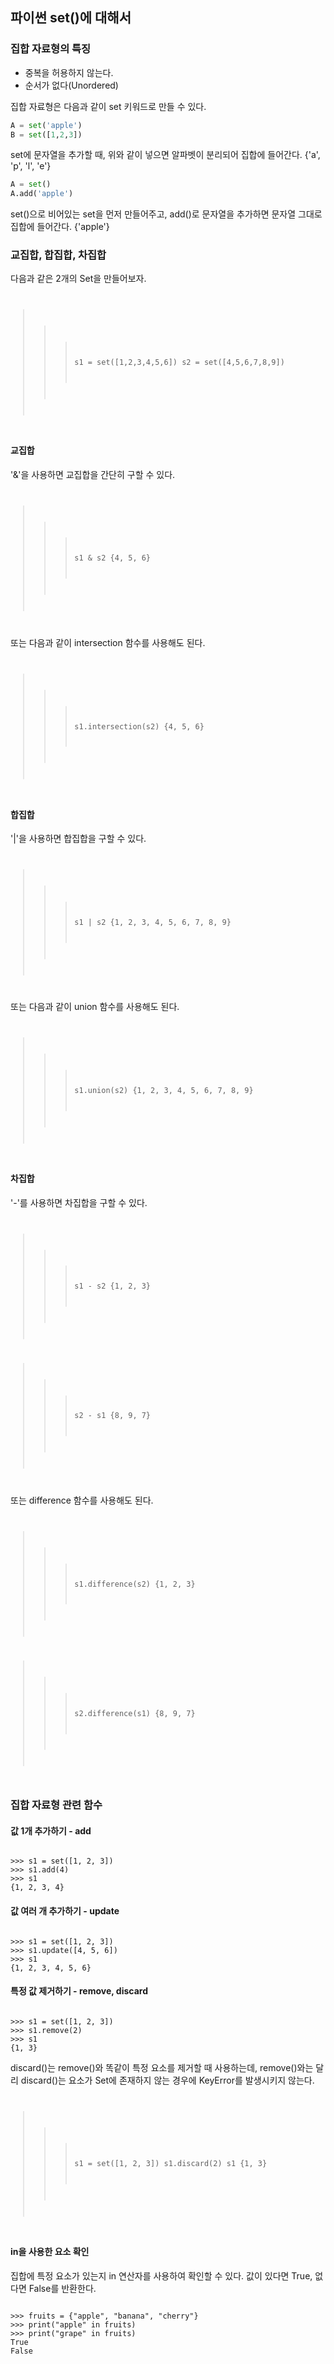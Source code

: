 ## 파이썬 set()에 대해서
### 집합 자료형의 특징
- 중복을 허용하지 않는다.
- 순서가 없다(Unordered)

집합 자료형은 다음과 같이 set 키워드로 만들 수 있다.
```python
A = set('apple')
B = set([1,2,3])
```

set에 문자열을 추가할 때, 위와 같이 넣으면 알파벳이 분리되어 집합에 들어간다.
{'a', 'p', 'l', 'e'}

```python
A = set()
A.add('apple')
```

set()으로 비어있는 set을 먼저 만들어주고, add()로 문자열을 추가하면 문자열 그대로 집합에 들어간다.
{'apple'}

### 교집합, 합집합, 차집합

다음과 같은 2개의 Set을 만들어보자.
<code>
>>> s1 = set([1,2,3,4,5,6])
>>> s2 = set([4,5,6,7,8,9])
</code>

#### 교집합
'&'을 사용하면 교집합을 간단히 구할 수 있다.
<code>
>>> s1 & s2
{4, 5, 6}
</code>

또는 다음과 같이 intersection 함수를 사용해도 된다.
<code>
>>> s1.intersection(s2)
{4, 5, 6}
</code>

#### 합집합
'|'을 사용하면 합집합을 구할 수 있다.
<code>
>>> s1 | s2
{1, 2, 3, 4, 5, 6, 7, 8, 9}
</code>

또는 다음과 같이 union 함수를 사용해도 된다.
<code>
>>> s1.union(s2)
{1, 2, 3, 4, 5, 6, 7, 8, 9}
</code>

#### 차집합
'-'를 사용하면 차집합을 구할 수 있다.
<code>
>>> s1 - s2
{1, 2, 3}

>>> s2 - s1
{8, 9, 7}
</code>

또는 difference 함수를 사용해도 된다.
<code>
>>> s1.difference(s2)
{1, 2, 3}

>>> s2.difference(s1)
{8, 9, 7}
</code>

### 집합 자료형 관련 함수

#### 값 1개 추가하기 - add
<code>
>>> s1 = set([1, 2, 3])
>>> s1.add(4)
>>> s1
{1, 2, 3, 4}
</code>

#### 값 여러 개 추가하기 - update
<code>
>>> s1 = set([1, 2, 3])
>>> s1.update([4, 5, 6])
>>> s1
{1, 2, 3, 4, 5, 6}
</code>

#### 특정 값 제거하기 - remove, discard
<code>
>>> s1 = set([1, 2, 3])
>>> s1.remove(2)
>>> s1
{1, 3}
</code>

discard()는 remove()와 똑같이 특정 요소를 제거할 때 사용하는데, remove()와는 달리 discard()는 요소가 Set에 존재하지 않는 경우에 KeyError를 발생시키지 않는다.
<code>
>>> s1 = set([1, 2, 3])
>>> s1.discard(2)
>>> s1
{1, 3}
</code>

#### in을 사용한 요소 확인
집합에 특정 요소가 있는지 in 연산자를 사용하여 확인할 수 있다.
값이 있다면 True, 없다면 False를 반환한다.

<code>
>>> fruits = {"apple", "banana", "cherry"}
>>> print("apple" in fruits)
>>> print("grape" in fruits)
True
False
</code>